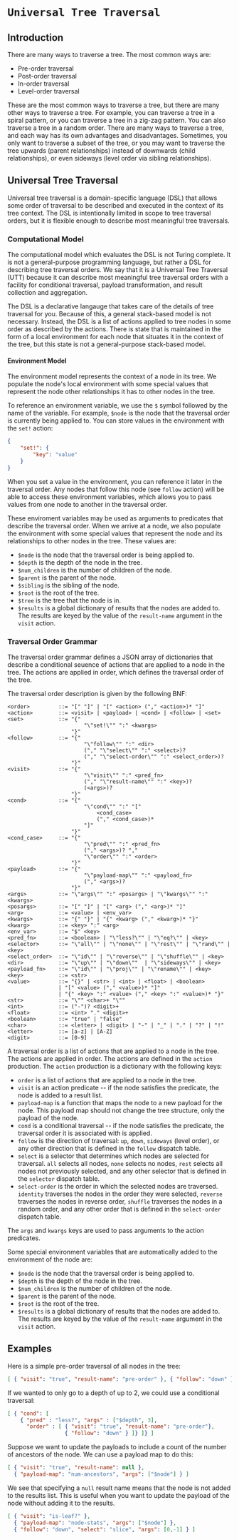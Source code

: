 # `Universal Tree Traversal`

## Introduction

There are many ways to traverse a tree. The most common ways are:

- Pre-order traversal
- Post-order traversal
- In-order traversal
- Level-order traversal

These are the most common ways to traverse a tree, but there are many other
ways to traverse a tree. For example, you can traverse a tree in a spiral
pattern, or you can traverse a tree in a zig-zag pattern. You can also
traverse a tree in a random order. There are many ways to traverse a tree,
and each way has its own advantages and disadvantages. Sometimes, you only
want to traverse a subset of the tree, or you may want to traverse the tree
upwards (parent relationships) instead of downwards (child relationships),
or even sideways (level order via sibling relationships).

## Universal Tree Traversal

Universal tree traversal is a domain-specific language (DSL) that
allows some order of traversal to be described and executed in the context of 
its tree context. The DSL is intentionally limited in scope to tree traversal
orders, but it is flexible enough to describe most meaningful tree traversals.

### Computational Model

The computational model which evaluates the DSL is not Turing complete. It is
not a general-purpose programming language, but rather a DSL for describing tree
traversal orders. We say that it is a Universal Tree Traversal (UTT) because it
can describe most meaningful tree traversal orders with a facility for
conditional traversal, payload transformation, and result collection and
aggregation.

The DSL is a declarative langauge that takes care of the details of
tree traversal for you. Because of this, a general stack-based model is
not necessary. Instead, the DSL is a list of actions applied to tree nodes
in some order as described by the actions. There is state that is maintained
in the form of a local environment for each node that situates it in the
context of the tree, but this state is not a general-purpose stack-based
model.

#### Environment Model

The environment model represents the context of a node in its tree. We populate
the node's local environment with some special values that represent the node
other relationships it has to other nodes in the tree.

To reference an environment variable, we use the `$` symbol followed by the
name of the variable. For example, `$node` is the node that the traversal
order is currently being applied to. You can store values in the environment
with the `set!` action:

```json
{
    "set!": {
        "key": "value"
    }
}
```

When you set a value in the environment, you can reference it later in the  
traversal order. Any nodes that follow this node (see `follow` action) will
be able to access these environment variables, which allows you to pass values
from one node to another in the traversal order.

These enviroment variables may be used as arguments to predicates that describe
the traversal order. When we arrive at a node, we also populate the environment
with some special values that represent the node and its relationships to other
nodes in the tree. These values are:

- `$node` is the node that the traversal order is being applied to.
- `$depth` is the depth of the node in the tree.
- `$num_children` is the number of children of the node.
- `$parent` is the parent of the node.
- `$sibling` is the sibling of the node.
- `$root` is the root of the tree.
- `$tree` is the tree that the node is in.
- `$results` is a global dictionary of results that the nodes are added to. The
  results are keyed by the value of the `result-name` argument in the `visit`
  action.

### Traversal Order Grammar

The traversal order grammar defines a JSON array of dictionaries that describe
a conditional seuence of actions that are applied to a node in the tree. The
actions are applied in order, which defines the traversal order of the tree.

The traversal order description is given by the following BNF:

```bnf
<order>         ::= "[" "]" | "[" <action> ("," <action>)* "]"
<action>        ::= <visit> | <payload> | <cond> | <follow> | <set>
<set>           ::= "{"
                        "\"set!\"" ":" <kwargs>
                    "}"
<follow>        ::= "{"
                        "\"follow\"" ":" <dir> 
                        ("," "\"select\"" ":" <select>)? 
                        ("," "\"select-order\"" ":" <select_order>)?
                    "}"
<visit>         ::= "{"
                        "\"visit\"" ":" <pred_fn> 
                        ("," "\"result-name\"" ":" <key>)? 
                        (<args>)? 
                    "}"
<cond>          ::= "{"
                        "\"cond\"" ":" "["
                            <cond_case>
                            ("," <cond_case>)*
                        "]"
                    "}"
<cond_case>     ::= "{"
                        "\"pred\"" ":" <pred_fn>
                        ("," <args>)? ","
                        "\"order\"" ":" <order>
                    "}"
<payload>       ::= "{"
                        "\"payload-map\"" ":" <payload_fn>
                        ("," <args>)?
                    "}"
<args>          ::= "\"args\"" ":" <posargs> | "\"kwargs\"" ":" <kwargs>
<posargs>       ::= "[" "]" | "[" <arg> ("," <arg>)* "]"
<arg>           ::= <value> | <env_var>
<kwargs>        ::= "{" "}" | "{" <kwarg> ("," <kwarg>)* "}"
<kwarg>         ::= <key> ":" <arg>
<env_var>       ::= "$" <key>
<pred_fn>       ::= <boolean> | "\"less?\"" | "\"eq?\"" | <key>
<selector>      ::= "\"all\"" | "\"none\"" | "\"rest\"" | "\"rand\"" | <key>
<select_order>  ::= "\"id\"" | "\"reverse\"" | "\"shuffle\"" | <key>
<dir>           ::= "\"up\"" | "\"down\""  | "\"sideways\"" | <key>
<payload_fn>    ::= "\"id\"" | "\"proj\"" | "\"rename\"" | <key>
<key>           ::= <str>
<value>         ::= "{}" | <str> | <int> | <float> | <boolean>
                | "[" <value> ("," <value>)* "]" 
                | "{" <key> ":" <value> ("," <key> ":" <value>)* "}"
<str>           ::= "\"" <char>+ "\""
<int>           ::= ("-")? <digit>+
<float>         ::= <int> "." <digit>+
<boolean>       ::= "true" | "false"
<char>          ::= <letter> | <digit> | "-" | "_" | "." | "?" | "!"
<letter>        ::= [a-z] | [A-Z]
<digit>         ::= [0-9]
```

A traversal order is a list of actions that are applied to a node in the tree.
The actions are applied in order. The actions are defined in the `action`
production. The `action` production is a dictionary with the following keys:

- `order` is a list of actions that are applied to a node in the tree.
- `visit` is an action predicate -- if the node satisfies the predicate,
   the node is added to a result list.
- `payload-map` is a function that maps the node to a new payload for
   the node. This payload map should not change the tree structure, only
   the payload of the node.
- `cond` is a conditional traversal -- if the node satisfies the predicate,
   the traversal order it is associated with is applied.
- `follow` is the direction of traversal: `up`, `down`, `sideways` (level order),
   or any other direction that is defined in the `follow` dispatch table.
- `select` is a selector that determines which nodes are selected for
   traversal. `all` selects all nodes, `none` selects no nodes, `rest`
   selects all nodes not previously selected, and any other selector that
   is defined in the `selector` dispatch table.
- `select-order` is the order in which the selected nodes are traversed.
   `identity` traverses the nodes in the order they were selected, `reverse`
   traverses the nodes in reverse order, `shuffle` traverses the nodes in a
   random order, and any other order that is defined in the `select-order`
   dispatch table.

The `args` and `kwargs` keys are used to pass arguments to the action predicates.

Some special environment variables that are automatically added to the
environment of the node are:

- `$node` is the node that the traversal order is being applied to.
- `$depth` is the depth of the node in the tree.
- `$num_children` is the number of children of the node.
- `$parent` is the parent of the node.
- `$root` is the root of the tree.
- `$results` is a global dictionary of results that the nodes are added to. The
  results are keyed by the value of the `result-name` argument in the `visit`
  action.

## Examples

Here is a simple pre-order traversal of all nodes in the tree:

```json
[ { "visit": "true", "result-name": "pre-order" }, { "follow": "down" } ]
```

If we wanted to only go to a depth of up to 2, we could use a conditional
traversal:

```json
[ { "cond": [
    { "pred" : "less?", "args" : ["$depth", 3],
      "order" : [ { "visit": "true", "result-name": "pre-order"},
                  { "follow": "down" } ]} ]} ]
```

Suppose we want to update the payloads to include a count of the number of
ancestors of the node. We can use a payload map to do this:

```json
[ { "visit": "true", "result-name": null },
  { "payload-map": "num-ancestors", "args": ["$node"] } ]
```

We see that specifying a `null` result name means that the node is not added
to the results list. This is useful when you want to update the payload of
the node without adding it to the results.

```json
[ { "visit": "is-leaf?" },
  { "payload-map": "node-stats", "args": ["$node"] },
  { "follow": "down", "select": "slice", "args": [0,-1] } ]
```
